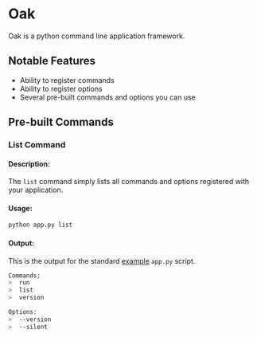 # Oak

Oak is a python command line application framework.

## Notable Features

- Ability to register commands
- Ability to register options
- Several pre-built commands and options you can use

## Pre-built Commands

### List Command

#### Description:

The `list` command simply lists all commands and options registered with your application.

#### Usage:

```bash
python app.py list
```

#### Output:

This is the output for the standard [example](https://github.com/wyattcast44/oak) `app.py` script.

```bash
Commands:
>  run
>  list
>  version

Options:
>  --version
>  --silent
```